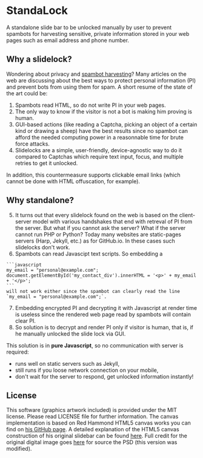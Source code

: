 StandaLock
==========
A standalone slide bar to be unlocked manually by user to prevent spambots for harvesting sensitive, private information stored in your web pages such as email address and phone number.

Why a slidelock?
---------------
Wondering about privacy and [spambot harvesting](http://en.wikipedia.org/wiki/Email_address_harvesting)? Many articles on the web are discussing about the best ways to protect personal information (PI) and prevent bots from using them for spam.
A short resume of the state of the art could be:
  1. Spambots read HTML, so do not write PI in your web pages.
  2. The only way to know if the visitor is not a bot is making him proving is human.
  3. GUI-based actions (like reading a Captcha, picking an object of a certain kind or drawing a sheep) have the best results since no spambot can afford the needed computing power in a reasonnable time for brute force attacks.
  4. Slidelocks are a simple, user-friendly, device-agnostic way to do it compared to Captchas which require text input, focus, and multiple retries to get it unlocked.

In addition, this countermeasure supports clickable email links (which cannot be done with HTML offuscation, for example).

Why standalone?
---------------
  5. It turns out that every slidelock found on the web is based on the client-server model with various handshakes that end with retreval of PI from the server. But what if you cannot ask the server? What if the server cannot run PHP or Python? Today many websites are static-pages servers (Harp, Jekyll, etc.) as for GitHub.io. In these cases such slidelocks don't work.
  6. Spambots can read Javascipt text scripts. So embedding a

    ```javascript
    my_email = "personal@example.com";
    document.getElementById('my_contact_div').innerHTML = '<p>' + my_email + '</p>';
    ```
    will not work either since the spambot can clearly read the line `my_email = "personal@example.com";`.
  7. Embedding encrypted PI and decrypting it with Javascript at render time is useless since the rendered web page read by spambots  will contain clear PI.
  8. So solution is to decrypt and render PI only if visitor is human, that is, if he manually unlocked the slide lock via GUI.

This solution is in **pure Javascript**, so no communication with server is required:
* runs well on static servers such as Jekyll,
* still runs if you loose network connection on your mobile,
* don't wait for the server to respond, get unlocked information instantly!

License
-------
This software (graphics artwork included) is provided under the MIT license. Please read LICENSE file for further information.
The canvas implementation is based on Red Hammond HTML5 canvas works you can find on [his GitHub page](https://github.com/rheh/HTML5-canvas-projects/tree/master/progress). A detailed explanation of the HTML5 canvas construction of his original slidebar can be found [here](http://geeksretreat.wordpress.com/2012/08/13/a-progress-bar-using-html5s-canvas/). 
Full credit for the original digital image goes [here](http://365psd.com/day/106/) for source the PSD (this version was modified).

